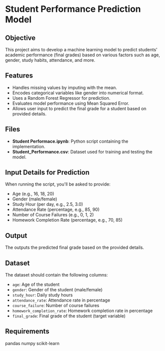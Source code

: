 # Student Performance Prediction Model

## Objective
This project aims to develop a machine learning model to predict students' academic performance (final grades) based on various factors such as age, gender, study habits, attendance, and more.

## Features
- Handles missing values by imputing with the mean.
- Encodes categorical variables like gender into numerical format.
- Uses a Random Forest Regressor for prediction.
- Evaluates model performance using Mean Squared Error.
- Allows user input to predict the final grade for a student based on provided details.

## Files
- **Student Performace.ipynb**: Python script containing the implementation.
- **Student_Performance.csv**: Dataset used for training and testing the model.

## Input Details for Prediction
When running the script, you'll be asked to provide:
- Age (e.g., 16, 18, 20)
- Gender (male/female)
- Study Hour (per day, e.g., 2.5, 3.0)
- Attendance Rate (percentage, e.g., 85, 90)
- Number of Course Failures (e.g., 0, 1, 2)
- Homework Completion Rate (percentage, e.g., 70, 85)

## Output
The outputs the predicted final grade based on the provided details.

## Dataset
The dataset should contain the following columns:
- `age`: Age of the student
- `gender`: Gender of the student (male/female)
- `study_hour`: Daily study hours
- `attendance_rate`: Attendance rate in percentage
- `course_failure`: Number of course failures
- `homework_completion_rate`: Homework completion rate in percentage
- `final_grade`: Final grade of the student (target variable)

## Requirements
pandas
numpy
scikit-learn

